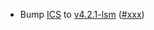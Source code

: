 - Bump [ICS](https://github.com/cosmos/interchain-security) to
  [v4.2.1-lsm](https://github.com/cosmos/interchain-security/releases/tag/v4.2.1-lsm)
  ([\#xxx](https://github.com/cosmos/gaia/pull/xxxx))